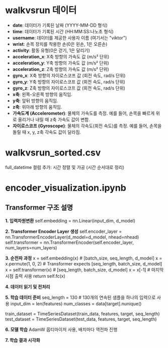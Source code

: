 # walkvsrun 데이터

- **date**: 데이터가 기록된 날짜 (YYYY-MM-DD 형식)
- **time**: 데이터가 기록된 시간 (HH:MM:SS:나노초 형식)
- **username**: 데이터를 제공한 사용자 이름 (여기서는 "viktor")
- **wrist**: 손목 장치를 착용한 손(0은 왼손, 1은 오른손)
- **activity**: 활동 유형(0은 걷기, 1은 달리기)
- **acceleration_x**: X축 방향의 가속도 값 (m/s² 단위)
- **acceleration_y**: Y축 방향의 가속도 값 (m/s² 단위)
- **acceleration_z**: Z축 방향의 가속도 값 (m/s² 단위)
- **gyro_x**: X축 방향의 자이로스코프 값 (회전 속도, rad/s 단위)
- **gyro_y**: Y축 방향의 자이로스코프 값 (회전 속도, rad/s 단위)
- **gyro_z**: Z축 방향의 자이로스코프 값 (회전 속도, rad/s 단위)
- **x축**: 왼쪽-오른쪽 방향의 움직임.
- **y축**: 앞뒤 방향의 움직임.
- **z축**: 위아래 방향의 움직임.
- **가속도계 (Accelerometer)**: 물체의 가속도를 측정. 예를 들어, 손목을 빠르게 위로 올리거나 내릴 때 z축 가속도 값이 변함.
- **자이로스코프 (Gyroscope)**: 물체의 각속도(회전 속도)를 측정. 예를 들어, 손목을 돌릴 때 x, y, z축 각속도 값이 달라짐.

# walkvsrun_sorted.csv

full_datetime 컬럼 추가: 시간 정렬 및 가공 (시간 순서대로 정리)

# encoder_visualization.ipynb
## Transformer 구조 설명
**1. 입력차원변환**
self.embedding = nn.Linear(input_dim, d_model)

**2. Transformer Encoder Layer 생성**
self.encoder_layer = nn.TransformerEncoderLayer(d_model=d_model, nhead=nhead)
self.transformer = nn.TransformerEncoder(self.encoder_layer, num_layers=num_layers)

**3. 순전파 과정**
x = self.embedding(x)  # [batch_size, seq_length, d_model]
x = x.permute(1, 0, 2)  # Transformer expects [seq_length, batch_size, d_model]
x = self.transformer(x)  # [seq_length, batch_size, d_model]
x = x[-1]  # 마지막 시점 출력 사용
return self.fc(x)

**4. 데이터 읽기 및 전처리**

**5. 학습 데이터 준비**
seq_length = 130  # 130개의 연속된 샘플을 하나의 입력으로 사용
input_dim = len(features)
num_classes = data[target].nunique()

train_dataset = TimeSeriesDataset(train_data, features, target, seq_length)
test_dataset = TimeSeriesDataset(test_data, features, target, seq_length)

**6. 모델 학습**
AdamW 옵티마이저 사용, 배치마다 역전파 진행

**7. 학습 결과 시각화**
